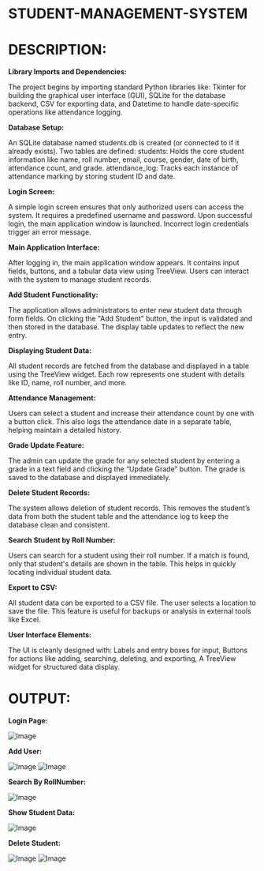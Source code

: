 # STUDENT-MANAGEMENT-SYSTEM

# DESCRIPTION:

**Library Imports and Dependencies:**

The project begins by importing standard Python libraries like: Tkinter for building the graphical user interface (GUI), SQLite for the database backend, CSV for exporting data, and Datetime to handle date-specific operations like attendance logging.

**Database Setup:**

An SQLite database named students.db is created (or connected to if it already exists). Two tables are defined: students: Holds the core student information like name, roll number, email, course, gender, date of birth, attendance count, and grade. attendance_log: Tracks each instance of attendance marking by storing student ID and date.

**Login Screen:**

A simple login screen ensures that only authorized users can access the system. It requires a predefined username and password. Upon successful login, the main application window is launched. Incorrect login credentials trigger an error message.

**Main Application Interface:**

After logging in, the main application window appears. It contains input fields, buttons, and a tabular data view using TreeView. Users can interact with the system to manage student records.

**Add Student Functionality:**

The application allows administrators to enter new student data through form fields. On clicking the "Add Student" button, the input is validated and then stored in the database. The display table updates to reflect the new entry.

**Displaying Student Data:**

All student records are fetched from the database and displayed in a table using the TreeView widget. Each row represents one student with details like ID, name, roll number, and more.

**Attendance Management:**

Users can select a student and increase their attendance count by one with a button click. This also logs the attendance date in a separate table, helping maintain a detailed history.

**Grade Update Feature:**

The admin can update the grade for any selected student by entering a grade in a text field and clicking the “Update Grade” button. The grade is saved to the database and displayed immediately.

**Delete Student Records:**

The system allows deletion of student records. This removes the student’s data from both the student table and the attendance log to keep the database clean and consistent.

**Search Student by Roll Number:**

Users can search for a student using their roll number. If a match is found, only that student's details are shown in the table. This helps in quickly locating individual student data.

**Export to CSV:**

All student data can be exported to a CSV file. The user selects a location to save the file. This feature is useful for backups or analysis in external tools like Excel.

**User Interface Elements:**

The UI is cleanly designed with: Labels and entry boxes for input, Buttons for actions like adding, searching, deleting, and exporting, A TreeView widget for structured data display.

# OUTPUT:

**Login Page:**

![Image](https://github.com/user-attachments/assets/bb733227-48d6-4022-a25c-8becf4ce83d6)

**Add User:**

![Image](https://github.com/user-attachments/assets/0d8d46e6-f993-4701-8e72-e7326e6f910d)
![Image](https://github.com/user-attachments/assets/b349d3af-1753-43a7-95e2-e1cf031d4123)

**Search By RollNumber:**

![Image](https://github.com/user-attachments/assets/2d4304ce-9d56-4a27-9aba-58ae159e1566)

**Show Student Data:**

![Image](https://github.com/user-attachments/assets/30e6612d-74df-42ce-b923-b2105116b003)

**Delete Student:**

![Image](https://github.com/user-attachments/assets/1e6204f3-806a-41f3-8844-d155779a6b02)
![Image](https://github.com/user-attachments/assets/3b7839c3-5033-4137-b88b-7062a72b6ff9)
